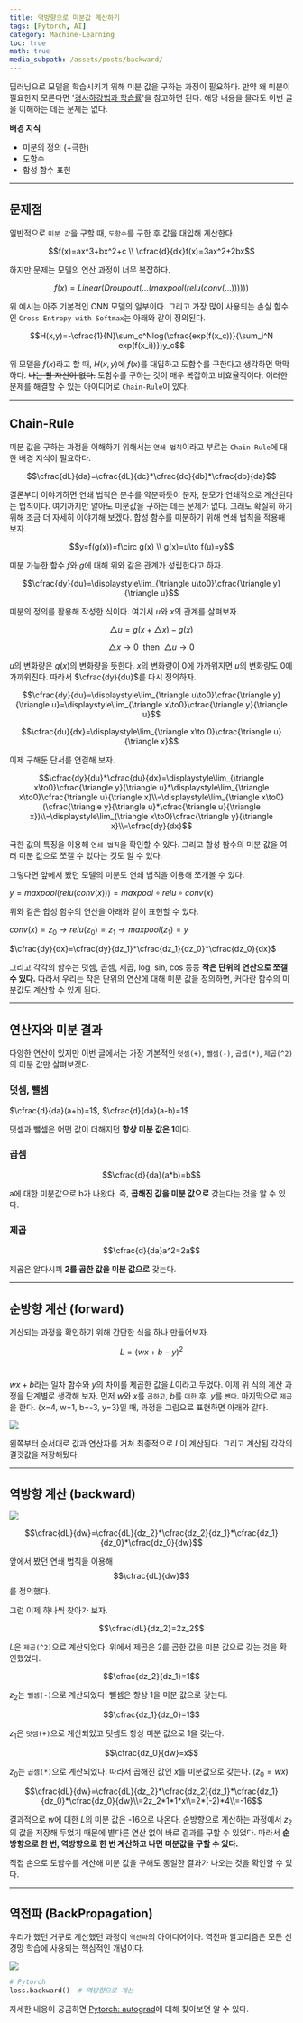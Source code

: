 ```yaml
---
title: 역방향으로 미분값 계산하기
tags: [Pytorch, AI]
category: Machine-Learning
toc: true 
math: true
media_subpath: /assets/posts/backward/
---
```


딥러닝으로 모델을 학습시키기 위해 미분 값을 구하는 과정이 필요하다. 만약 왜 미분이 필요한지 모른다면 '[경사하강법과 학습률](/machine-learning/2022/12/29/gradient-descent.html)'을 참고하면 된다. 해당 내용을 몰라도 이번 글을 이해하는 데는 문제는 없다. 

**배경 지식**

- 미분의 정의 (+극한)
- 도함수
- 합성 함수 표현

---

## 문제점

일반적으로 `미분 값`을 구할 때, `도함수`를 구한 후 값을 대입해 계산한다.

$$f(x)=ax^3+bx^2+c \\ \cfrac{d}{dx}f(x)=3ax^2+2bx$$

하지만 문제는 모델의 연산 과정이 너무 복잡하다. 


$$f(x)=Linear(Droupout( ... (maxpool(relu(conv(...))))))$$

위 예시는 아주 기본적인 CNN 모델의 일부이다. 그리고 가장 많이 사용되는 손실 함수인 `Cross Entropy with Softmax`는 아래와 같이 정의된다. 

$$H(x,y)=-\cfrac{1}{N}\sum_c^Nlog(\cfrac{exp(f(x_c))}{\sum_i^N exp(f(x_i))})y_c$$

위 모델을 $f(x)$라고 할 때, $H(x, y)$에 $f(x)$를 대입하고 도함수를 구한다고 생각하면 막막하다. ~~나는 할 자신이 없다.~~ 도함수를 구하는 것이 매우 복잡하고 비효율적이다. 이러한 문제를 해결할 수 있는 아이디어로 `Chain-Rule`이 있다.

---

## Chain-Rule

미분 값을 구하는 과정을 이해하기 위해서는 `연쇄 법칙`이라고 부르는 `Chain-Rule`에 대한 배경 지식이 필요하다.

$$\cfrac{dL}{da}=\cfrac{dL}{dc}*\cfrac{dc}{db}*\cfrac{db}{da}$$

결론부터 이야기하면 연쇄 법칙은 분수를 약분하듯이 분자, 분모가 연쇄적으로 계산된다는 법칙이다. 여기까지만 알아도 미분값을 구하는 데는 문제가 없다. 그래도 확실히 하기 위해 조금 더 자세히 이야기해 보겠다. 합성 함수를 미분하기 위해 연쇄 법칙을 적용해 보자. 

$$y=f(g(x))=f\circ g(x) \\ g(x)=u\to f(u)=y$$

미분 가능한 함수 $f$와 $g$에 대해 위와 같은 관계가 성립한다고 하자. 

$$\cfrac{dy}{du}=\displaystyle\lim_{\triangle u\to0}\cfrac{\triangle y}{\triangle u}$$

미분의 정의를 활용해 작성한 식이다. 여기서 $u$와 $x$의 관계를 살펴보자.

$$\triangle u=g(x+\triangle x)-g(x)$$

$$\triangle x\to0\ \ \text{then}\ \ \triangle u \to0$$

$u$의 변화량은 $g(x)$의 변화량을 뜻한다. $x$의 변화량이 0에 가까워지면 $u$의 변화량도 0에 가까워진다. 따라서 $\cfrac{dy}{du}$를 다시 정의하자. 

$$\cfrac{dy}{du}=\displaystyle\lim_{\triangle u\to0}\cfrac{\triangle y}{\triangle u}=\displaystyle\lim_{\triangle x\to0}\cfrac{\triangle y}{\triangle u}$$

$$\cfrac{du}{dx}=\displaystyle\lim_{\triangle x\to 0}\cfrac{\triangle u}{\triangle x}$$

이제 구해둔 단서를 연결해 보자. 

$$\cfrac{dy}{du}*\cfrac{du}{dx}=\displaystyle\lim_{\triangle x\to0}\cfrac{\triangle y}{\triangle u}*\displaystyle\lim_{\triangle x\to0}\cfrac{\triangle u}{\triangle x}\\=\displaystyle\lim_{\triangle x\to0}(\cfrac{\triangle y}{\triangle u}*\cfrac{\triangle u}{\triangle x})\\=\displaystyle\lim_{\triangle x\to0}\cfrac{\triangle y}{\triangle x}\\=\cfrac{dy}{dx}$$

극한 값의 특징을 이용해 `연쇄 법칙`을 확인할 수 있다. 그리고 합성 함수의 미분 값을 여러 미분 값으로 쪼갤 수 있다는 것도 알 수 있다.

그렇다면 앞에서 봤던 모델의 미분도 연쇄 법칙을 이용해 쪼개볼 수 있다. 

$y=maxpool(relu(conv(x)))=maxpool\circ relu\circ conv(x)$

위와 같은 합성 함수의 연산을 아래와 같이 표현할 수 있다. 

$conv(x)=z_0\to relu(z_0)=z_1\to maxpool(z_1)=y$

$\cfrac{dy}{dx}=\cfrac{dy}{dz_1}*\cfrac{dz_1}{dz_0}*\cfrac{dz_0}{dx}$

그리고 각각의 함수는 덧셈, 곱셈, 제곱, log, sin, cos 등등 **작은 단위의 연산으로 쪼갤 수 있다.** 따라서 우리는 작은 단위의 연산에 대해 미분 값을 정의하면, 커다란 함수의 미분값도 계산할 수 있게 된다. 

---

## 연산자와 미분 결과

다양한 연산이 있지만 이번 글에서는 가장 기본적인 `덧셈(+)`, `뺄셈(-)`, `곱셉(*)`, `제곱(^2)`의 미분 값만 살펴보겠다.

### 덧셈, 뺄셈

$\cfrac{d}{da}(a+b)=1$, $\cfrac{d}{da}(a-b)=1$

덧셈과 뺄셈은 어떤 값이 더해지던 **항상 미분 값은 1**이다. 

### 곱셈

$$\cfrac{d}{da}(a*b)=b$$

a에 대한 미분값으로 b가 나왔다. 즉, **곱해진 값을 미분 값으로** 갖는다는 것을 알 수 있다. 

### 제곱

$$\cfrac{d}{da}a^2=2a$$

제곱은 알다시피 **2를 곱한 값을 미분 값으로** 갖는다. 

---

## 순방향 계산 (forward)

계산되는 과정을 확인하기 위해 간단한 식을 하나 만들어보자. 

$$L=(wx+b-y)^2$$ 

$wx+b$라는 일차 함수와 $y$의 차이를 제곱한 값을 $L$이라고 두었다. 이제 위 식의 계산 과정을 단계별로 생각해 보자. 먼저 $w$와 $x$를 `곱하고`, $b$를 `더한` 후, $y$를 `뺀다`. 마지막으로 `제곱`을 한다. {x=4, w=1, b=-3, y=3}일 때, 과정을 그림으로 표현하면 아래와 같다. 

![](forward.png)

왼쪽부터 순서대로 값과 연산자를 거쳐 최종적으로 $L$이 계산된다. 그리고 계산된 각각의 결괏값을 저장해뒀다. 

---

## 역방향 계산 (backward)

![](backward.png)

$$\cfrac{dL}{dw}=\cfrac{dL}{dz_2}*\cfrac{dz_2}{dz_1}*\cfrac{dz_1}{dz_0}*\cfrac{dz_0}{dw}$$

앞에서 봤던 연쇄 법칙을 이용해 $$\cfrac{dL}{dw}$$를 정의했다.

그럼 이제 하나씩 찾아가 보자. 

$$\cfrac{dL}{dz_2}=2z_2$$

$L$은 `제곱(^2)`으로 계산되었다. 위에서 제곱은 2를 곱한 값을 미분 값으로 갖는 것을 확인했었다. 

$$\cfrac{dz_2}{dz_1}=1$$

$z_2$는 `뺄셈(-)`으로 계산되었다. 뺄셈은 항상 1을 미분 값으로 갖는다. 

$$\cfrac{dz_1}{dz_0}=1$$

$z_1$은 `덧셈(+)`으로 계산되었고 덧셈도 항상 미분 값으로 1을 갖는다. 

$$\cfrac{dz_0}{dw}=x$$

$z_0$는 `곱셈(*)`으로 계산되었다. 따라서 곱해진 값인 $x$를 미분값으로 갖는다. ($z_0 = wx$)

$$\cfrac{dL}{dw}=\cfrac{dL}{dz_2}*\cfrac{dz_2}{dz_1}*\cfrac{dz_1}{dz_0}*\cfrac{dz_0}{dw}\\=2z_2*1*1*x\\=2*(-2)*4\\=-16$$

결과적으로 $w$에 대한 $L$의 미분 값은 -16으로 나온다. 순방향으로 계산하는 과정에서 $z_2$의 값을 저장해 두었기 때문에 별다른 연산 없이 바로 결과를 구할 수 있었다. 따라서 **순방향으로 한 번, 역방향으로 한 번 계산하고 나면 미분값을 구할 수 있다.** 

직접 손으로 도함수를 계산해 미분 값을 구해도 동일한 결과가 나오는 것을 확인할 수 있다.

---

## 역전파 (BackPropagation)

우리가 했던 거꾸로 계산했던 과정이 `역전파`의 아이디어이다. 역전파 알고리즘은 모든 신경망 학습에 사용되는 핵심적인 개념이다. 

![](learning.gif)

```python
# Pytorch
loss.backward()  # 역방향으로 계산
```

자세한 내용이 궁금하면 [Pytorch: autograd](https://pytorch.org/tutorials/beginner/blitz/autograd_tutorial.html)에 대해 찾아보면 알 수 있다. 
